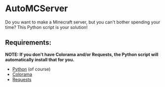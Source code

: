 # AutoMCServer

Do you want to make a Minecraft server, but you can't bother spending your time?
This Python script is your solution!

## Requirements:
**NOTE: If you don't have Colorama and/or Requests, the Python script will automatically install that for you.**
- [Python](https://www.python.org/) (of course)
- [Colorama](https://pypi.org/project/colorama/)
- [Requests](https://requests.readthedocs.io/en/latest/user/install/#install)

